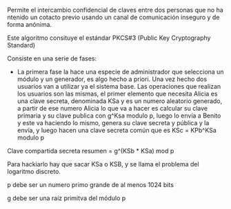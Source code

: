 Permite el intercambio confidencial de claves entre dos personas que no ha ntenido un cotacto previo usando un canal de comunicación inseguro y de forma anónima.

Este algoritmo consituye el estándar PKCS#3 (Public Key Cryptography Standard)

Consiste en una serie de fases:
* La primera fase la hace una especie de administrador que selecciona un módulo y un generador, es algo hecho a priori. Una vez hecho dos usuarios van a utilizar ya el sistema base. Las operaciones que realizan los usuarios son las mismas, el primer elemento que necesita Alicia es una clave secreta, denominada KSa y es un numero aleatorio generado, a partir de ese numero Alicia lo que va a hacer es calcular su clave primaria y su clave publica con g^Ksa modulo p, luego lo envía a Benito y este va haciendo lo mismo, genera su clave secreta y pública y la envía, y luego hacen una clave secreta común que es KSc = KPb^KSa modulo p

Clave compartida secreta resumen = g^(KSb * KSa) mod p

Para hackiarlo hay que sacar KSa o KSB, y se llama el problema del logaritmo discreto.

p debe ser un numero primo grande de al menos 1024 bits

g debe ser una raíz primitva del módulo p